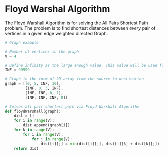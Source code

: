 # Floyd Warshal Algorithm 

The Floyd Warshall Algorithm is for solving the All Pairs Shortest Path problem. The problem is to find shortest distances between *every* pair of vertices in a given edge weighted directed Graph.


``` python
# Graph example

# Number of vertices in the graph
V = 4

# Define infinity as the large enough value. This value will be used for vertices not connected to each other
INF = 99999

# Graph in the form of 2D array from the source to destination
graph = [[0, 5, INF, 10],
         [INF, 0, 3, INF],
         [INF, INF, 0, 1],
         [INF, INF, INF, 0]]

# Solves all pair shortest path via Floyd Warshall Algorithm
def floydWarshall(graph):
    dist = []
    for i in range(V):
        dist.append(graph[i])
    for k in range(V):
        for i in range(V):
            for j in range(V):
                dist[i][j] = min(dist[i][j], dist[i][k] + dist[k][j])
    return dist
```
